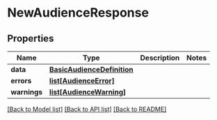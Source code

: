 # NewAudienceResponse

## Properties
Name | Type | Description | Notes
------------ | ------------- | ------------- | -------------
**data** | [**BasicAudienceDefinition**](BasicAudienceDefinition.md) |  | 
**errors** | [**list[AudienceError]**](AudienceError.md) |  | 
**warnings** | [**list[AudienceWarning]**](AudienceWarning.md) |  | 

[[Back to Model list]](../README.md#documentation-for-models) [[Back to API list]](../README.md#documentation-for-api-endpoints) [[Back to README]](../README.md)


